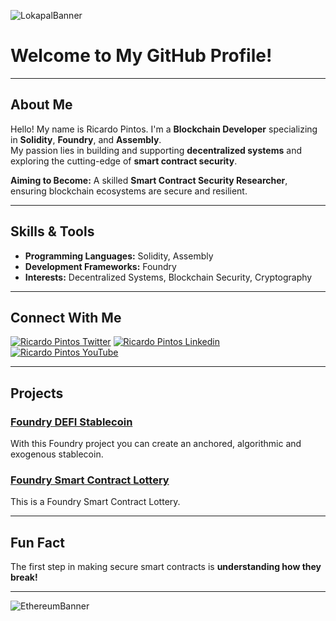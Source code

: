 ![LokapalBanner](https://github.com/user-attachments/assets/cbf451ed-09cc-4af1-b820-b8766295f766)

# Welcome to My GitHub Profile!

---

## About Me

Hello! My name is Ricardo Pintos. I'm a **Blockchain Developer** specializing in **Solidity**, **Foundry**, and **Assembly**.  
My passion lies in building and supporting **decentralized systems** and exploring the cutting-edge of **smart contract security**.  

**Aiming to Become:** A skilled **Smart Contract Security Researcher**, ensuring blockchain ecosystems are secure and resilient.

---

## Skills & Tools
- **Programming Languages:** Solidity, Assembly
- **Development Frameworks:** Foundry
- **Interests:** Decentralized Systems, Blockchain Security, Cryptography

---

## Connect With Me


[![Ricardo Pintos Twitter](https://img.shields.io/badge/Twitter-1DA1F2?style=for-the-badge&logo=x&logoColor=white)](https://x.com/pintosric)
[![Ricardo Pintos Linkedin](https://img.shields.io/badge/LinkedIn-0077B5?style=for-the-badge&logo=linkedin&logoColor=white)](https://www.linkedin.com/in/ricardo-mauro-pintos/)
[![Ricardo Pintos YouTube](https://img.shields.io/badge/YouTube-FF0000?style=for-the-badge&logo=youtube&logoColor=white)](https://www.youtube.com/@PintosRic)


---

## Projects

### [**Foundry DEFI Stablecoin**](https://github.com/RicardoPintos/foundry-defi-stablecoin)
With this Foundry project you can create an anchored, algorithmic and exogenous stablecoin.

### [**Foundry Smart Contract Lottery**](https://github.com/RicardoPintos/foundry-smart-contract-lottery)
This is a Foundry Smart Contract Lottery.

---

## Fun Fact
The first step in making secure smart contracts is **understanding how they break!**

---

![EthereumBanner](https://github.com/user-attachments/assets/1c9f74d0-43b4-42c1-b98b-d35154c9e374)
